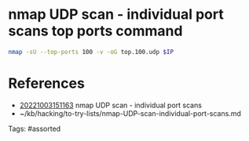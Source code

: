 # nmap UDP scan - individual port scans top ports command
```bash
nmap -sU --top-ports 100 -v -oG top.100.udp $IP
```

# References
- [20221003151163](/zet/20221003151163/) nmap UDP scan - individual port scans
- ~/kb/hacking/to-try-lists/nmap-UDP-scan-individual-port-scans.md

Tags:
    #assorted

